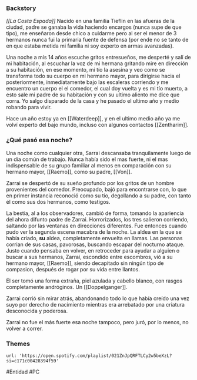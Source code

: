 
### Backstory
*[[La Costa Espada]]*
Nacido en una familia Tieflin en las afueras de la ciudad, padre se ganaba la vida haciendo encargos (nunca supe de que tipo), me enseñaron desde chico a cuidarme pero al ser el menor de 3 hermanos nunca fui la primaria fuente de defensa (por ende no se tanto de en que estaba metida mi familia ni soy experto en armas avanzadas).

Una noche a mis 14 años escuche gritos entresueños, me desperté y salí de mi habitación, al escuchar la voz de mi hermana gritando mire en dirección a su habitación, en ese momento, mi tío la asesina y veo como se transforma todo su cuerpo en mi hermano mayor, para dirigirse hacia el posteriormente, inmediatamente bajo las escaleras corriendo y me encuentro un cuerpo el el comedor, el cual doy vuelta y es mi tío muerto, a esto sale mi padre de su habitación y con su ultimo aliento me dice que corra. Yo salgo disparado de la casa y he pasado el ultimo año y medio robando para vivir.

Hace un año estoy ya en [[Waterdeep]], y en el ultimo medio año ya me volví experto del bajo mundo, incluso con algunos contactos [[Zentharim]].

### ¿Qué pasó esa noche?
Una noche como cualquier otra, Sarrai descansaba tranquilamente luego de un día común de trabajo. Nunca había sido el mas fuerte, ni el mas indispensable de su grupo familiar al menos en comparación con su hermano mayor, [[Raemo]], como su padre, [[Von]].

Zarrai se despertó de su sueño profundo por los gritos de un hombre provenientes del comedor. Preocupado, bajó para encontrarse con, lo que en primer instancia reconoció como su tío, degollando a su padre, con tanto él como sus dos hermanos, como testigos. 

La bestia, al a los observadores, cambió de forma, tomando la apariencia del ahora difunto padre de Zarrai. Horrorizados, los tres salieron corriendo, saltando por las ventanas en direcciones diferentes. Fue entonces cuando pudo ver la segunda escena macabra de la noche. La aldea en la que se había criado, **su** aldea, completamente envuelta en llamas. Las personas corrian de sus casas, pavorosas, buscando escapar del nocturno ataque. Justo cuando pensaba en volver, en retroceder para ayudar a alguien o buscar a sus hermanos, Zarrai, escondido entre escombros, vió a su hermano mayor, [[Raemo]], siendo decapitado sin ningún tipo de compasion, después de rogar por su vida entre llantos. 

El ser tomó una forma extraña, piel azulada y cabello blanco, con rasgos completamente andróginos. Un [[Doppelganger]].

Zarrai corrió sin mirar atrás, abandonando todo lo que había creído una vez suyo por derecho de nacimiento mientras era arrebatado por una criatura desconocida y poderosa.

Zarrai no fue el más fuerte esa noche tampoco, pero juró, por lo menos, no volver a correr.


### Themes

```spotify
url: 'https://open.spotify.com/playlist/021ZnJpQRFTLCy2w5beXzL?si=c171c00428394f59'
```

#Entidad #PC 